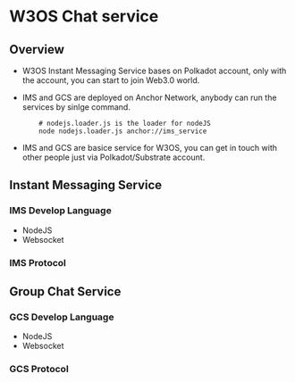 # W3OS Chat service

## Overview

- W3OS Instant Messaging Service bases on Polkadot account, only with the account, you can start to join Web3.0 world.

- IMS and GCS are deployed on Anchor Network, anybody can run the services by sinlge command.

    ```SHELL
        # nodejs.loader.js is the loader for nodeJS
        node nodejs.loader.js anchor://ims_service
    ```

- IMS and GCS are basice service for W3OS, you can get in touch with other people just via Polkadot/Substrate account.

## Instant Messaging Service

### IMS Develop Language

- NodeJS
- Websocket

### IMS Protocol

## Group Chat Service

### GCS Develop Language

- NodeJS
- Websocket

### GCS Protocol